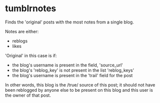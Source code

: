 # tumblrnotes
Finds the 'original' posts with the most notes from a single blog.

Notes are either:
- reblogs
- likes

'Original' in this case is if:
- the blog's username is present in the field, 'source_url'
- the blog's 'reblog_key' is not present in the list 'reblog_keys'
- the blog's username is present in the 'trail' field for the post

In other words, this blog is the /true/ source of  this post; it should not have been reblogged by anyone else to be present on this blog and this user is the owner of that post.
